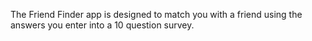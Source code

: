 The Friend Finder app is designed to match you with a friend using the answers you enter into a 10 question survey.